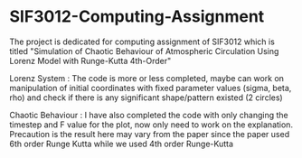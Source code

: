 # SIF3012-Computing-Assignment
The project is dedicated for computing assignment of SIF3012 which is titled "Simulation of Chaotic Behaviour of Atmospheric Circulation Using Lorenz Model with Runge-Kutta 4th-Order"


Lorenz System : The code is more or less completed, maybe can work on manipulation of initial coordinates with fixed parameter values (sigma, beta, rho) and check if there is any significant shape/pattern existed (2 circles)

Chaotic Behaviour : I have also completed the code with only changing the timestep and F value for the plot, now only need to work on the explanation. Precaution is the result here may vary from the paper since the paper used 6th order Runge Kutta while we used 4th order Runge-Kutta
